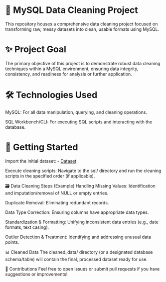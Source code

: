 # 🧹 MySQL Data Cleaning Project
This repository houses a comprehensive data cleaning project focused on transforming raw, messy datasets into clean, usable formats using MySQL.

# ✨ Project Goal
The primary objective of this project is to demonstrate robust data cleaning techniques within a MySQL environment, ensuring data integrity, consistency, and readiness for analysis or further application.

# 🛠️ Technologies Used
MySQL: For all data manipulation, querying, and cleaning operations.

SQL Workbench/CLI: For executing SQL scripts and interacting with the database.

# 🚀 Getting Started

Import the initial dataset: - <a href="https://https://github.com/AritroPaul23/SQL_Data_Cleaning_Project/blob/main/layoffs.csv">Dataset</a>

Execute cleaning scripts: Navigate to the sql/ directory and run the cleaning scripts in the specified order (if applicable).

🗃️ Data Cleaning Steps (Example)
Handling Missing Values: Identification and imputation/removal of NULL or empty entries.

Duplicate Removal: Eliminating redundant records.

Data Type Correction: Ensuring columns have appropriate data types.

Standardization & Formatting: Unifying inconsistent data entries (e.g., date formats, text casing).

Outlier Detection & Treatment: Identifying and addressing unusual data points.

📊 Cleaned Data
The cleaned_data/ directory (or a designated database schema/table) will contain the final, processed dataset ready for use.

🤝 Contributions
Feel free to open issues or submit pull requests if you have suggestions or improvements!
